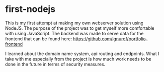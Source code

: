 # first-nodejs

This is my first attempt at making my own webserver solution using NodeJS. The purpose of the project was to get myself more comfortable with using JavaScript.
The backend was made to serve data for the frontend that can be found here: https://github.com/ignurof/portfolio-frontend

I learned about the domain name system, api routing and endpoints.
What I take with me especially from the project is how much work needs to be done in the future in terms of security measures.
